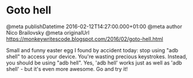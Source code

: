 # Goto hell

@meta publishDatetime 2016-02-12T14:27:00.000+01:00
@meta author Nico Brailovsky
@meta originalUrl https://monkeywritescode.blogspot.com/2016/02/goto-hell.html

Small and funny easter egg I found by accident today: stop using "adb shell" to access your device. You're wasting precious keystrokes. Instead, you should be using "adb hell". Yes, 'adb hell' works just as well as 'adb shell' - but it's even more awesome. Go and try it!

